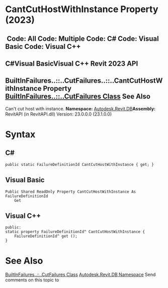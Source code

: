 # CantCutHostWithInstance Property (2023)

﻿
 Code: All Code: Multiple Code: C# Code: Visual Basic Code: Visual C++   
---  
C#Visual BasicVisual C++
Revit 2023 API  
---  
BuiltInFailures..::..CutFailures..::..CantCutHostWithInstance Property   
[BuiltInFailures..::..CutFailures Class](6bec436a-fefb-b90c-454f-ce494f3b06c5.md "BuiltInFailures.CutFailures Class") See Also  
---  
Can't cut host with instance. 
**Namespace:** [Autodesk.Revit.DB](87546ba7-461b-c646-cbb1-2cb8f5bff8b2.md "Autodesk.Revit.DB Namespace")**Assembly:** RevitAPI (in RevitAPI.dll) Version: 23.0.0.0 (23.1.0.0)
# Syntax
C#  
---  
```text
public static FailureDefinitionId CantCutHostWithInstance { get; }
```
  
Visual Basic  
---  
```text
Public Shared ReadOnly Property CantCutHostWithInstance As FailureDefinitionId
	Get
```
  
Visual C++  
---  
```text
public:
static property FailureDefinitionId^ CantCutHostWithInstance {
	FailureDefinitionId^ get ();
}
```
  
# See Also
[BuiltInFailures..::..CutFailures Class](6bec436a-fefb-b90c-454f-ce494f3b06c5.md "BuiltInFailures.CutFailures Class")
[Autodesk.Revit.DB Namespace](87546ba7-461b-c646-cbb1-2cb8f5bff8b2.md "Autodesk.Revit.DB Namespace")
Send comments on this topic to 